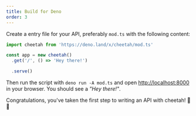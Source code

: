 ```yaml
---
title: Build for Deno
order: 3
---
```


Create a entry file for your API, preferably `mod.ts` with the following content:

```ts
import cheetah from 'https://deno.land/x/cheetah/mod.ts'

const app = new cheetah()
  .get('/', () => 'Hey there!')

  .serve()
```

Then run the script with `deno run -A mod.ts` and open [http://localhost:8000](http://localhost:8000) in your browser. You should see a *"Hey there!"*.

Congratulations, you've taken the first step to writing an API with cheetah! 🥳🎉
